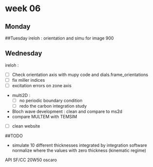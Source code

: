 # week 06
## Monday

##Tuesday
ireloh : orientation and simu for image 900

## Wednesday
ireloh :
  - [ ] Check orientation axis with mupy code and dials.frame_orientations
  - [ ] fix miller indices
  - [ ] excitation errors on zone axis
- multi2D :
  - [ ] no periodic boundary condition
  - [ ] redo the carbon integration study
- Bloch wave development : clean and compare to ms2d
- compare MULTEM with TEMSIM
- [ ] clean website

##TODO
- simulate 10 different thicknesses integrated by integration software
normalize where the values with zero thickness (kinematic regime)

API SF/CC 20W50 oscaro
